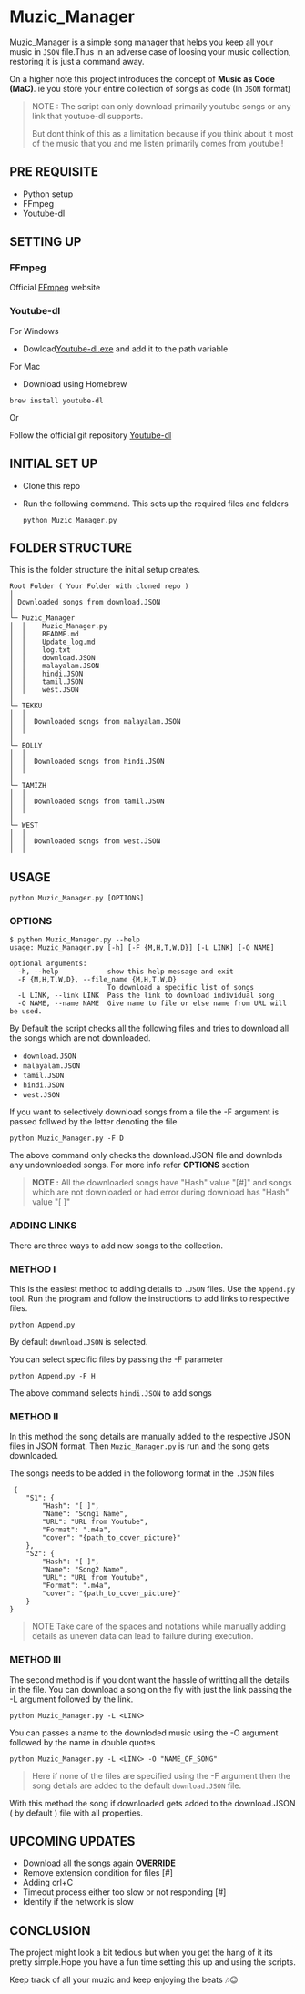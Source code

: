 # Muzic_Manager

Muzic_Manager is a simple song manager that helps you keep all your music in  `JSON`  file.Thus in an adverse case of loosing your music collection, restoring it is just a command away. 

On a higher note this project introduces the concept of **Music as Code (MaC)**. ie you store your entire collection of songs as code (In `JSON` format)
> NOTE : The script can only download primarily youtube songs or any link that youtube-dl supports.
> 
> But dont think of this as a limitation because if you think about it most of the music that you and me listen primarily comes from youtube!!

## PRE REQUISITE

- Python setup
- FFmpeg
- Youtube-dl

## SETTING UP

### FFmpeg

Official [FFmpeg](https://ffmpeg.org/download.html#repositories) website

### Youtube-dl

For Windows

- Dowload[Youtube-dl.exe](https://yt-dl.org/latest/youtube-dl.exe) and add it to the path variable

For Mac

- Download using Homebrew

```
brew install youtube-dl
```

Or

Follow the official git repository [Youtube-dl](https://github.com/ytdl-org/youtube-dl)

## INITIAL SET UP

-  Clone this repo
- Run the following command. This sets up the required files and folders

	```
	python Muzic_Manager.py
	```

## FOLDER STRUCTURE

This is the folder structure the initial setup creates.

```
Root Folder ( Your Folder with cloned repo )
│
│ Downloaded songs from download.JSON
│
└─ Muzic_Manager
│  │	Muzic_Manager.py	
│  │	README.md
│  │	Update_log.md
│  │	log.txt
│  │	download.JSON
│  │	malayalam.JSON
│  │	hindi.JSON
│  │	tamil.JSON
│  │	west.JSON
│
└─ TEKKU
│  │
│  │  Downloaded songs from malayalam.JSON
│  │
│
└─ BOLLY
│  │
│  │  Downloaded songs from hindi.JSON
│  │
│
└─ TAMIZH
│  │
│  │  Downloaded songs from tamil.JSON
│  │
│
└─ WEST
│  │
│  │  Downloaded songs from west.JSON
│  │
```

## USAGE

```
python Muzic_Manager.py [OPTIONS]
```

### OPTIONS

```
$ python Muzic_Manager.py --help
usage: Muzic_Manager.py [-h] [-F {M,H,T,W,D}] [-L LINK] [-O NAME]

optional arguments:
  -h, --help            show this help message and exit
  -F {M,H,T,W,D}, --file_name {M,H,T,W,D}
                        To download a specific list of songs
  -L LINK, --link LINK  Pass the link to download individual song
  -O NAME, --name NAME  Give name to file or else name from URL will be used.
```

By Default the script checks all the following files and tries to download all the songs which are not downloaded.
 
 - `download.JSON`
 - `malayalam.JSON`
 - `tamil.JSON`
 - `hindi.JSON`
 - `west.JSON`

If you want to selectively download songs from a file the -F argument is passed follwed by the letter denoting the file

```
python Muzic_Manager.py -F D
```

The above command only checks the download.JSON file and downlods any undownloaded songs. For more info refer **OPTIONS** section

> **NOTE :** 
> All the downloaded songs have "Hash" value "[#]" and songs which are not downloaded or had error during download has "Hash" value "[ ]"

### ADDING LINKS

There are three ways to add new songs to the collection.

### METHOD I
This is the easiest method to adding details to `.JSON` files. Use the `Append.py`  tool. Run the program and follow the instructions to add links to respective files. 
````
python Append.py
````
By default `download.JSON`  is selected.

You can select specific files by passing the -F parameter
````
python Append.py -F H
````
The above command selects `hindi.JSON` to add songs

### METHOD II

In this method the song details are manually added to the respective JSON files in JSON format. Then `Muzic_Manager.py` is run and the song gets downloaded.

The songs needs to be added in the followong format in the `.JSON` files
```
 {
    "S1": {
        "Hash": "[ ]",
        "Name": "Song1 Name",
        "URL": "URL from Youtube",
        "Format": ".m4a",
        "cover": "{path_to_cover_picture}"
    },
	"S2": {
        "Hash": "[ ]",
        "Name": "Song2 Name",
        "URL": "URL from Youtube",
        "Format": ".m4a",
        "cover": "{path_to_cover_picture}"
    }
}
```

>NOTE
>Take care of the spaces and notations while manually adding details as uneven data can lead to failure during execution.

### METHOD III

The second method is if you dont want the hassle of writting all the details in the file. You can download a song on the fly with just the link passing the -L argument followed by the link. 
```
python Muzic_Manager.py -L <LINK>
```

You can passes a name to the downloded music using the -O argument followed by the name in double quotes

```
python Muzic_Manager.py -L <LINK> -O "NAME_OF_SONG"
```

>Here if none of the files are specified using the -F argument then the song detials are added to the default `download.JSON` file.

With this method the song if downloaded gets added to the download.JSON ( by default ) file with all  properties.

## UPCOMING UPDATES

- Download all the songs again **OVERRIDE**
- Remove extension condition for files	 [#]
- Adding crl+C
- Timeout process either too slow or not responding  [#]
- Identify if the network is slow

## CONCLUSION

The project might look a bit tedious but when you get the hang of it its pretty simple.Hope you have a fun time setting this up and using the scripts.

Keep track of all your muzic and keep enjoying the beats 🎶😉
